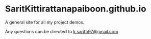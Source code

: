 # SaritKittirattanapaiboon.github.io

A general site for all my project demos.

Any questions can be directed to k.sarith97@gmail.com
